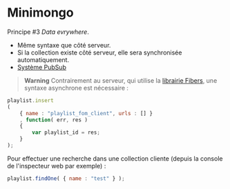 # Minimongo

Principe #3 _Data evrywhere_.

- Même syntaxe que côté serveur.
- Si la collection existe côté serveur, elle sera synchronisée automatiquement.
- [Système PubSub](https://en.wikipedia.org/wiki/PubSub)

> **Warning** Contrairement au serveur, qui utilise la [librairie Fibers](https://www.npmjs.com/package/fibers), une syntaxe asynchrone est nécessaire :

```js
playlist.insert
(
	{ name : "playlist_fom_client", urls : [] }
	, function( err, res )
	{
		var playlist_id = res;
	}
);
```

Pour effectuer une recherche dans une collection cliente (depuis la console de l'inspecteur web par exemple) :

```js
playlist.findOne( { name : "test" } );
```